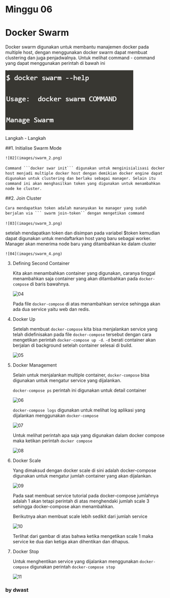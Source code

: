 # Minggu 06

# Docker Swarm

Docker swarm digunakan untuk membantu manajemen docker pada multiple host, dengan menggunakan docker swarm dapat membuat clustering dan juga penjadwalnya. Untuk melihat command - command yang dapat menggunakan perintah di bawah ini 

![01](images/swarm_1.png)

Langkah - Langkah 

##1.  Initialise Swarm Mode 
    
    ![02](images/swarm_2.png)

    Command ```docker swar init``` digunakan untuk menginisialisasi docker host menjadi multiple docker host dengan demikian docker engine dapat digunakan untuk clustering dan berlaku sebagai manager. Selain itu command ini akan menghasilkan token yang digunakan untuk menambahkan node ke cluster.

##2.  Join Cluster
    
    Cara mendapatkan token adalah mananyakan ke manager yang sudah berjalan via ``` swarm join-token`` dengan mengetikan command 

    ![03](images/swarm_3.png)

   setelah mendapatkan token dan disimpan pada variabel $token kemudian dapat digunakan untuk mendaftarkan host yang baru sebagai worker. Manager akan menerima node baru yang ditambahkan ke dalam cluster

    ![04](images/swarm_4.png)
    
3.  Defining Second Container
    
    Kita akan menambahkan container yang digunakan, caranya tinggal menambahkan saja container yang akan ditambahkan pada ```docker-compose``` di baris bawahnya.

    ![04](images/compose_4.png)

    Pada file ```docker-compose``` di atas menambahkan service sehingga akan ada dua service yaitu web dan redis.

4.  Docker Up
    
    Setelah membuat ```docker-compose``` kita bisa menjalankan service yang telah didefinisakan pada file ```docker-compose``` tersebut dengan cara mengetikan perintah ```docker-compose up -d```. ```-d``` berati container akan berjalan di background setelah container selesai di build.

    ![05](images/compose_5.png)

5.  Docker Management
    
    Selain untuk menjalankan multiple container, ```docker-compose``` bisa digunakan untuk mengatur service yang dijalankan.

    ```docker-compose ps``` perintah ini digunakan untuk detail container 

    ![06](images/compose_6.png)

    ```docker-compose logs``` digunakan untuk melihat log aplikasi yang dijalankan menggunakan ```docker-compose```

    ![07](images/compose_7.png)

    Untuk melihat perintah apa saja yang digunakan dalam docker compose maka ketikan perintah ```docker compose```

    ![08](images/compose_8.png)

6.  Docker Scale
    
    Yang dimaksud dengan docker scale di sini adalah docker-compose digunakan untuk mengatur jumlah container yang akan dijalankan.

    ![09](images/compose_9.png)

    Pada saat membuat service tutorial pada docker-compose jumlahnya adalah 1 akan tetapi perintah di atas menghendaki jumlah scale 3 sehingga docker-compose akan menambahkan.

    Berikutnya akan membuat scale lebih sedikit dari jumlah service

    ![10](images/compose_10.png)

    Terlihat dari gambar di atas bahwa ketika mengetikan scale 1 maka service ke dua dan ketiga akan dihentikan dan dihapus.

7.  Docker Stop
    
    Untuk menghentikan service yang dijalankan menggunakan ```docker-compose``` digunakan perintah ```docker-compose stop```

    ![11](images/compose_11.png)


### by dwast


